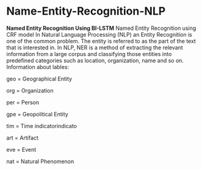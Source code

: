 # Name-Entity-Recognition-NLP
**Named Entity Recognition Using BI-LSTM**
Named Entity Recognition using CRF model
In Natural Language Processing (NLP) an Entity Recognition is one of the common problem. The entity is referred to as the part of the text that is interested in. In NLP, NER is a method of extracting the relevant information from a large corpus and classifying those entities into predefined categories such as location, organization, name and so on. Information about lables:

geo = Geographical Entity

org = Organization

per = Person

gpe = Geopolitical Entity

tim = Time indicatorindicato

art = Artifact

eve = Event

nat = Natural Phenomenon

